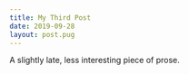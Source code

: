 ```yaml
---
title: My Third Post
date: 2019-09-28
layout: post.pug
---
```


A slightly late, less interesting piece of prose.
